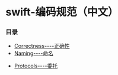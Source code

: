 # swift-编码规范（中文）

### 目录
 + [Correctness----正确性](#Correctness)  
 + [Naming----命名](#Naming)  
  - [Protocols----委托](#Protocols)
 
